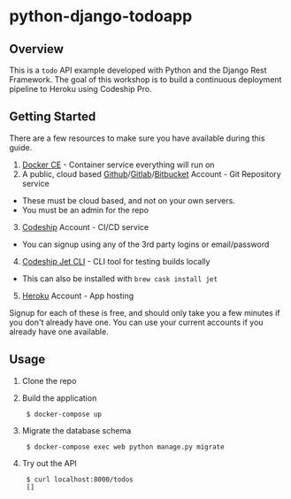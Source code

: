 # python-django-todoapp

## Overview
This is a `todo` API example developed with Python and the Django Rest Framework.
The goal of this workshop is to build a continuous deployment pipeline to Heroku using Codeship Pro.

## Getting Started

There are a few resources to make sure you have available during this guide.

1. [Docker CE](https://store.docker.com/search?type=edition&offering=community) - Container service everything will run on
2. A public, cloud based [Github](https://github.com/join)/[Gitlab](https://gitlab.com/users/sign_in#register)/[Bitbucket](https://bitbucket.org/account/signup/) Account - Git Repository service
  + These must be cloud based, and not on your own servers.
  + You must be an admin for the repo
3. [Codeship](https://app.codeship.com/registrations/new) Account - CI/CD service
  + You can signup using any of the 3rd party logins or email/password
4. [Codeship Jet CLI](https://documentation.codeship.com/pro/getting-started/installation/#installing-jet) - CLI tool for testing builds locally
  + This can also be installed with `brew cask install jet`

5. [Heroku](https://signup.heroku.com/) Account - App hosting

Signup for each of these is free, and should only take you a few minutes if you don't already have one.  You can use your current accounts if you already have one available.

## Usage

1. Clone the repo

1. Build the application

        $ docker-compose up

1. Migrate the database schema

        $ docker-compose exec web python manage.py migrate

1. Try out the API

        $ curl localhost:8000/todos
        []
